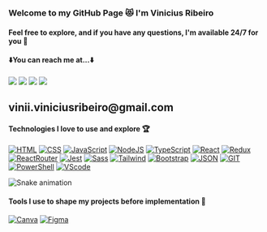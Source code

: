 ### Welcome to my GitHub Page 😻 I'm Vinicius Ribeiro
#### Feel free to explore, and if you have any questions, I'm available 24/7 for you 🫵
#### ⬇️You can reach me at...⬇️

<div> 
    <a href="https://www.linkedin.com/in/vinicius-ribeiro-4690741ba/" target="_blank"><img src="https://img.shields.io/badge/LinkedIn-0077B5?style=for-the-badge&logo=linkedin&logoColor=white" target="_blank"></a>
    <a href="https://wa.me/5511943232223" target="_blank"><img src="https://img.shields.io/badge/WhatsApp-25D366?style=for-the-badge&logo=whatsapp&logoColor=white" target="_blank"></a>
    <a href="www.youtube.com/@Devdebotas" target="_blank"><img src="https://img.shields.io/badge/YouTube-FF0000?style=for-the-badge&logo=youtube&logoColor=white" target="_blank"></a>
    <a href="vinii.viniciusribeiro@gmail.com" target="_blank"><img src="https://img.shields.io/badge/Gmail-D14836?style=for-the-badge&logo=gmail&logoColor=white" target="_blank"></a> 
    <h2>vinii.viniciusribeiro@gmail.com</h2>
</div>

#### Technologies I love to use and explore 🏆

[![HTML](	https://img.shields.io/badge/HTML-239120?style=for-the-badge&logo=html5&logoColor=white)](#) 
[![CSS](		https://img.shields.io/badge/CSS-239120?&style=for-the-badge&logo=css3&logoColor=white)](#) 
[![JavaScript](	https://img.shields.io/badge/JavaScript-323330?style=for-the-badge&logo=javascript&logoColor=F7DF1E)](#) 
[![NodeJS](	https://img.shields.io/badge/Node.js-43853D?style=for-the-badge&logo=node.js&logoColor=white)](#) 
[![TypeScript](		https://img.shields.io/badge/TypeScript-007ACC?style=for-the-badge&logo=typescript&logoColor=white)](#) 
[![React](	https://img.shields.io/badge/React-20232A?style=for-the-badge&logo=react&logoColor=61DAFB)](#) 
[![Redux](		https://img.shields.io/badge/Redux-593D88?style=for-the-badge&logo=redux&logoColor=white)](#) 
[![ReactRouter](		https://img.shields.io/badge/Redux-593D88?style=for-the-badge&logo=redux&logoColor=white)](#) 
[![Jest](		https://img.shields.io/badge/Jest-323330?style=for-the-badge&logo=Jest&logoColor=white)](#) 
[![Sass](		https://img.shields.io/badge/Sass-CC6699?style=for-the-badge&logo=sass&logoColor=white)](#) 
[![Tailwind](		https://img.shields.io/badge/Tailwind_CSS-38B2AC?style=for-the-badge&logo=tailwind-css&logoColor=white)](#) 
[![Bootstrap](	https://img.shields.io/badge/Bootstrap-563D7C?style=for-the-badge&logo=bootstrap&logoColor=white)](#) 
[![JSON](	https://img.shields.io/badge/json%20web%20tokens-323330?style=for-the-badge&logo=json-web-tokens&logoColor=pink)](#) 
[![GIT](	https://img.shields.io/badge/GIT-E44C30?style=for-the-badge&logo=git&logoColor=white)](#) 
[![PowerShell](	https://img.shields.io/badge/powershell-5391FE?style=for-the-badge&logo=powershell&logoColor=white)](#) 
[![VScode](	https://img.shields.io/badge/Made%20for-VSCode-1f425f.svg)](#) 

<img src="https://raw.githubusercontent.com/Vineco77/Vineco77/blob/output/snake.svg" alt="Snake animation" />

#### Tools I use to shape my projects before implementation 🎨

[![Canva](		https://img.shields.io/badge/Canva-%2300C4CC.svg?&style=for-the-badge&logo=Canva&logoColor=white)](#) 
[![Figma](	https://img.shields.io/badge/Figma-F24E1E?style=for-the-badge&logo=figma&logoColor=white)](#) 



